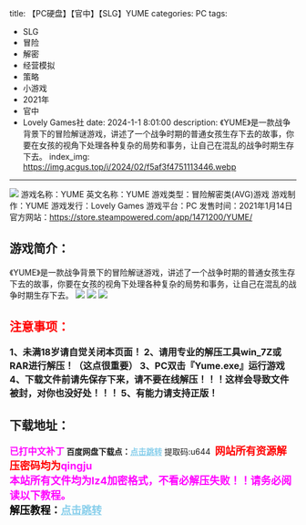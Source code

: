 title: 【PC硬盘】【官中】【SLG】YUME
categories: PC
tags:
- SLG
- 冒险
- 解密
- 经营模拟
- 策略
- 小游戏
- 2021年
- 官中
- Lovely Games社
date: 2024-1-1 8:01:00
description: 《YUME》是一款战争背景下的冒险解谜游戏，讲述了一个战争时期的普通女孩生存下去的故事，你要在女孩的视角下处理各种复杂的局势和事务，让自己在混乱的战争时期生存下去。
index_img: https://img.acgus.top/i/2024/02/f5af3f4751113446.webp
---
![](https://img.acgus.top/i/2024/02/f5af3f4751113446.webp)
游戏名称：YUME
英文名称：YUME
游戏类型：冒险解密类(AVG)游戏
游戏制作：YUME
游戏发行：Lovely Games
游戏平台：PC
发售时间：2021年1月14日
官方网站：https://store.steampowered.com/app/1471200/YUME/

## 游戏简介：
《YUME》是一款战争背景下的冒险解谜游戏，讲述了一个战争时期的普通女孩生存下去的故事，你要在女孩的视角下处理各种复杂的局势和事务，让自己在混乱的战争时期生存下去。
![](https://img.acgus.top/i/2024/02/8e14de508d113457.webp)
![](https://img.acgus.top/i/2024/02/07d28f7160113453.webp)
![](https://img.acgus.top/i/2024/02/1b026677e4113450.webp)







## <font color=#FF0000 >注意事项：</font>
<font size=3><b>1、未满18岁请自觉关闭本页面！
2、请用专业的解压工具win_7Z或RAR进行解压！（这点很重要）
3、PC双击『Yume.exe』运行游戏
4、下载文件前请先保存下来，请不要在线解压！！！这样会导致文件被封，对你也没好处！！！
5、有能力请支持正版！</b></font>

## 下载地址：
<font color=#FF00FF size=3><b>已打中文补丁</b></font>
<b>百度网盘下载点：</b><a href="https://pan.baidu.com/s/1wooc_pVnZ6jzVUuznDuT6A?pwd=u644" style="color: #87CEEB;"><b>点击跳转</b></a> 提取码:u644
<a style="padding: 0" href="https://post.qingju.org/AD/"><img style="max-width:100%" src="https://img.acgus.top/i/2024/07/478f689b8021d8d499ab43d21acf137a.gif" alt=""></a>
<b><font color=#FF0000 size=4>网站所有资源解压密码均为</b></font><b><font color=#FF00FF size=4>qingju</font><font color=#FF0000 ></font></b><br><b><font color=#FF00FF size=4>本站所有文件均为lz4加密格式，不看必解压失败！！请务必阅读以下教程。</b></font><br><b><font color=#000 size=4>解压教程：</b><a href="https://post.qingju.org/tutorial/000/" style="color: #87CEEB;"><b>点击跳转</b></a>